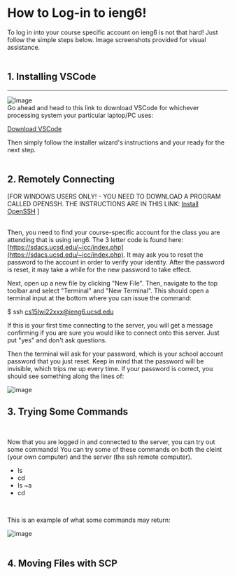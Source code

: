 # How to Log-in to ieng6!

To log in into your course specific account on ieng6 is not that hard! Just follow the simple steps below. Image screenshots provided for visual assistance.
<br/><br/>

## 1. Installing VSCode
---
![Image](https://myang25.github.io/cse15l-lab-reports/Install%20VSCode.png)
<br/>
Go ahead and head to this link to download VSCode for whichever processing system your particular laptop/PC uses:

[Download VSCode](https://code.visualstudio.com/download)

Then simply follow the installer wizard's instructions and your ready for the next step.
<br/><br/>

## 2. Remotely Connecting
[FOR WINDOWS USERS ONLY! - YOU NEED TO DOWNLOAD A PROGRAM CALLED OPENSSH. THE INSTRUCTIONS ARE IN THIS LINK: [Install OpenSSH](https://docs.microsoft.com/en-us/windows-server/administration/openssh/openssh_install_firstuse) ]
<br/><br/>

Then, you need to find your course-specific account for the class you are attending that is using ieng6. The 3 letter code is found here: [https://sdacs.ucsd.edu/~icc/index.php](https://sdacs.ucsd.edu/~icc/index.php). It may ask you to reset the password to the account in order to verify your identity. After the password is reset, it may take a while for the new password to take effect.
<br/>

Next, open up a new file by clicking "New File". Then, navigate to the top toolbar and select "Terminal" and "New Terminal". This should open a terminal input at the bottom where you can issue the command:

$ ssh cs15lwi22xxx@ieng6.ucsd.edu
<br/>

If this is your first time connecting to the server, you will get a message confirming if you are sure you would like to connect onto this server. Just put "yes" and don't ask questions.
<br/>

Then the terminal will ask for your password, which is your school account password that you just reset. Keep in mind that the password will be invisible, which trips me up every time. If your password is correct, you should see something along the lines of:
<br/>

![image](https://myang25.github.io/cse15l-lab-reports/Login%20ieng6.png)
<br/>

## 3. Trying Some Commands
<br/>

Now that you are logged in and connected to the server, you can try out some commands! You can try some of these commands on both the cleint (your own computer) and the server (the ssh remote computer).

* ls
* cd
* ls ~a
* cd <A directory>
<br/>

This is an example of what some commands may return:
<br/>

![image](https://myang25.github.io/cse15l-lab-reports/Trial-Commands.png)
<br/><br/>

## 4. Moving Files with SCP
<br/>


